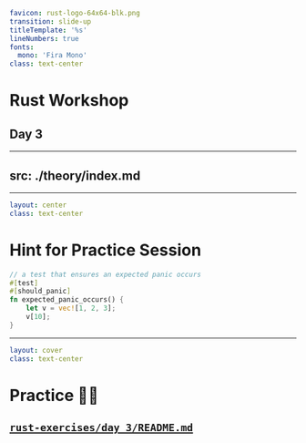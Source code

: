 ```yaml
favicon: rust-logo-64x64-blk.png
transition: slide-up
titleTemplate: '%s'
lineNumbers: true
fonts:
  mono: 'Fira Mono'
class: text-center
```

# Rust Workshop

## Day 3

---
src: ./theory/index.md
---

---

```yaml
layout: center
class: text-center
```

# Hint for Practice Session

```rust {all|3|6|all}
// a test that ensures an expected panic occurs
#[test]
#[should_panic]
fn expected_panic_occurs() {
    let v = vec![1, 2, 3];
    v[10];
}
```

<Nr />

---

```yaml
layout: cover
class: text-center
```

# Practice 🧑‍💻

## [`rust-exercises/day_3/README.md`](https://github.com/senekor/rust-exercises/blob/main/day_3/README.md#day-3)

<Nr />
